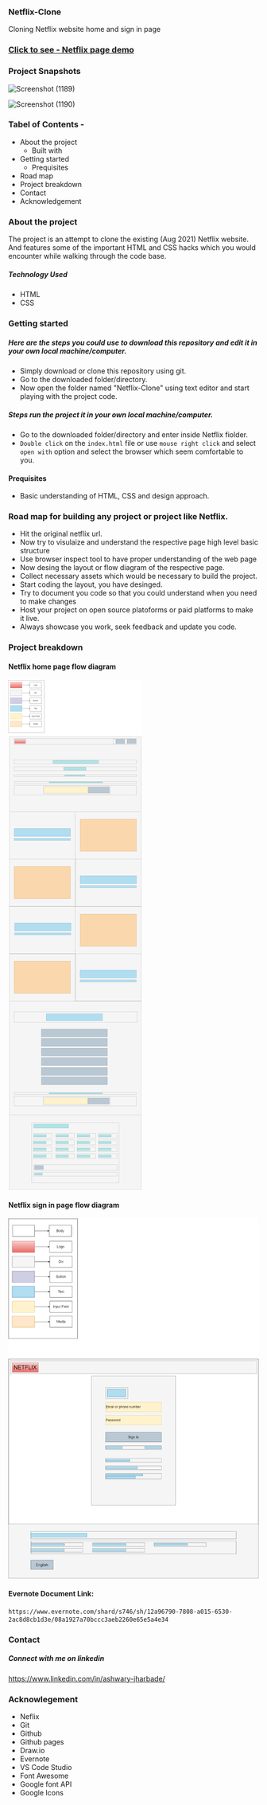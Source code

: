 ### Netflix-Clone
Cloning Netflix website home and sign in page

### [Click to see - Netflix page demo](https://ashwary-jharbade.github.io/Netflix-Clone/)

### Project Snapshots

![Screenshot (1189)](https://user-images.githubusercontent.com/55127977/130204031-bdd97afc-6c78-4734-951d-c9ed01e8b1d7.png)

![Screenshot (1190)](https://user-images.githubusercontent.com/55127977/130204068-28c84b45-3733-4f08-9f20-516b6748b37f.png)

### Tabel of Contents -
- About the project
  - Built with
- Getting started
  - Prequisites
- Road map
- Project breakdown
- Contact
- Acknowledgement

### About the project
The project is an attempt to clone the existing (Aug 2021) Netflix website. And features some of the important HTML and CSS hacks which you would encounter while walking through the code base. 

##### Technology Used
- HTML
- CSS

### Getting started
##### Here are the steps you could use to download this repository and edit it in your own local machine/computer.
- Simply download or clone this repository using git.
- Go to the downloaded folder/directory.
- Now open the folder named "Netflix-Clone" using text editor and start playing with the project code.

##### Steps run the project it in your own local machine/computer.
- Go to the downloaded folder/directory and enter inside Netflix fiolder.
- `Double click` on the `index.html` file or use `mouse right click` and select `open with` option and select the browser which seem comfortable to you.

#### Prequisites
- Basic understanding of HTML, CSS and design approach.

### Road map for building any project or project like Netflix.
- Hit the original netflix url.
- Now try to visulaize and understand the respective page high level basic structure
- Use browser inspect tool to have proper understanding of the web page
- Now desing the layout or flow diagram of the respective page.
- Collect necessary assets which would be necessary to build the project.
- Start coding the layout, you have desinged.
- Try to document you code so that you could understand when you need to make changes
- Host your project on open source platoforms or paid platforms to make it live.
- Always showcase you work, seek feedback and update you code.

### Project breakdown

#### Netflix home page flow diagram

![Home page](https://github.com/Ashwary-Jharbade/Netflix-Clone/blob/main/assets/draw.io/Netflix-home-page.png)

#### Netflix sign in page flow diagram

![Sign in page](https://github.com/Ashwary-Jharbade/Netflix-Clone/blob/main/assets/draw.io/Netflix-sign-in.png)

#### Evernote Document Link:
```
https://www.evernote.com/shard/s746/sh/12a96790-7808-a015-6530-2ac8d8cb1d3e/08a1927a70bccc3aeb2260e65e5a4e34

```
### Contact

##### Connect with me on linkedin
https://www.linkedin.com/in/ashwary-jharbade/

### Acknowlegement
- Neflix
- Git
- Github
- Github pages
- Draw.io
- Evernote
- VS Code Studio
- Font Awesome
- Google font API
- Google Icons





